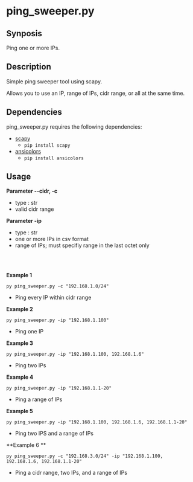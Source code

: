 # ping_sweeper.py

## Synposis
Ping one or more IPs.

## Description
Simple ping sweeper tool using scapy. 

Allows you to use an IP, range of IPs, cidr range, or all at the same time. 

## Dependencies
ping_sweeper.py requires the following dependencies:
- [scapy](https://pypi.org/project/scapy/)
  - `pip install scapy`
- [ansicolors](https://pypi.org/project/ansicolors/)
  - `pip install ansicolors`

## Usage

**Parameter --cidr, -c**
- type : str
- valid cidr range

**Parameter -ip**
- type : str
- one or more IPs in csv format
- range of IPs; must specifiy range in the last octet only

<br/>
<br/>

**Example 1**

`py ping_sweeper.py -c "192.168.1.0/24"`

- Ping every IP within cidr range

**Example 2**

`py ping_sweeper.py -ip "192.168.1.100"`

- Ping one IP

**Example 3**

`py ping_sweeper.py -ip "192.168.1.100, 192.168.1.6"`

- Ping two IPs

**Example 4**

`py ping_sweeper.py -ip "192.168.1.1-20"`

- Ping a range of IPs

**Example 5**

`py ping_sweeper.py -ip "192.168.1.100, 192.168.1.6, 192.168.1.1-20"`

- Ping two IPS and a range of IPs

**Example 6 **

`py ping_sweeper.py -c "192.168.3.0/24" -ip "192.168.1.100, 192.168.1.6, 192.168.1.1-20"`

- Ping a cidr range, two IPs, and a range of IPs
